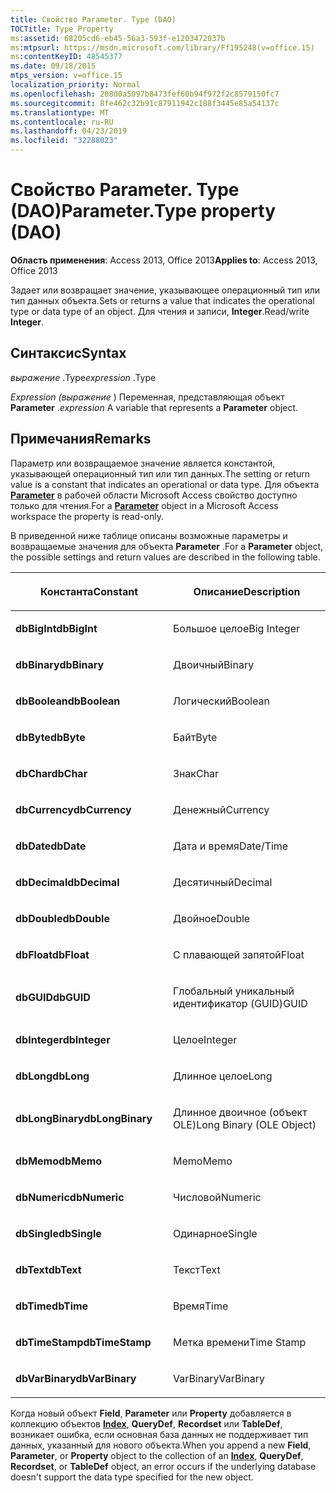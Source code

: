 ```yaml
---
title: Свойство Parameter. Type (DAO)
TOCTitle: Type Property
ms:assetid: 68205cd6-eb45-56a3-593f-e1203472037b
ms:mtpsurl: https://msdn.microsoft.com/library/Ff195248(v=office.15)
ms:contentKeyID: 48545377
ms.date: 09/18/2015
mtps_version: v=office.15
localization_priority: Normal
ms.openlocfilehash: 208d0a5097b8473fef60b94f972f2c8579150fc7
ms.sourcegitcommit: 8fe462c32b91c87911942c188f3445e85a54137c
ms.translationtype: MT
ms.contentlocale: ru-RU
ms.lasthandoff: 04/23/2019
ms.locfileid: "32288023"
---
```

# <a name="parametertype-property-dao"></a><span data-ttu-id="bdc4c-102">Свойство Parameter. Type (DAO)</span><span class="sxs-lookup"><span data-stu-id="bdc4c-102">Parameter.Type property (DAO)</span></span>


<span data-ttu-id="bdc4c-103">**Область применения**: Access 2013, Office 2013</span><span class="sxs-lookup"><span data-stu-id="bdc4c-103">**Applies to**: Access 2013, Office 2013</span></span>

<span data-ttu-id="bdc4c-104">Задает или возвращает значение, указывающее операционный тип или тип данных объекта.</span><span class="sxs-lookup"><span data-stu-id="bdc4c-104">Sets or returns a value that indicates the operational type or data type of an object.</span></span> <span data-ttu-id="bdc4c-105">Для чтения и записи, **Integer**.</span><span class="sxs-lookup"><span data-stu-id="bdc4c-105">Read/write **Integer**.</span></span>

## <a name="syntax"></a><span data-ttu-id="bdc4c-106">Синтаксис</span><span class="sxs-lookup"><span data-stu-id="bdc4c-106">Syntax</span></span>

<span data-ttu-id="bdc4c-107">*выражение* .Type</span><span class="sxs-lookup"><span data-stu-id="bdc4c-107">*expression* .Type</span></span>

<span data-ttu-id="bdc4c-108">*Expression (выражение* ) Переменная, представляющая объект **Parameter** .</span><span class="sxs-lookup"><span data-stu-id="bdc4c-108">*expression* A variable that represents a **Parameter** object.</span></span>

## <a name="remarks"></a><span data-ttu-id="bdc4c-109">Примечания</span><span class="sxs-lookup"><span data-stu-id="bdc4c-109">Remarks</span></span>

<span data-ttu-id="bdc4c-110">Параметр или возвращаемое значение является константой, указывающей операционный тип или тип данных.</span><span class="sxs-lookup"><span data-stu-id="bdc4c-110">The setting or return value is a constant that indicates an operational or data type.</span></span> <span data-ttu-id="bdc4c-111">Для объекта **[Parameter](parameter-object-dao.md)** в рабочей области Microsoft Access свойство доступно только для чтения.</span><span class="sxs-lookup"><span data-stu-id="bdc4c-111">For a **[Parameter](parameter-object-dao.md)** object in a Microsoft Access workspace the property is read-only.</span></span>

<span data-ttu-id="bdc4c-112">В приведенной ниже таблице описаны возможные параметры и возвращаемые значения для объекта **Parameter** .</span><span class="sxs-lookup"><span data-stu-id="bdc4c-112">For a **Parameter** object, the possible settings and return values are described in the following table.</span></span>

<table>
<colgroup>
<col style="width: 50%" />
<col style="width: 50%" />
</colgroup>
<thead>
<tr class="header">
<th><p><span data-ttu-id="bdc4c-113">Константа</span><span class="sxs-lookup"><span data-stu-id="bdc4c-113">Constant</span></span></p></th>
<th><p><span data-ttu-id="bdc4c-114">Описание</span><span class="sxs-lookup"><span data-stu-id="bdc4c-114">Description</span></span></p></th>
</tr>
</thead>
<tbody>
<tr class="odd">
<td><p><span data-ttu-id="bdc4c-115"><strong>dbBigInt</strong></span><span class="sxs-lookup"><span data-stu-id="bdc4c-115"><strong>dbBigInt</strong></span></span></p></td>
<td><p><span data-ttu-id="bdc4c-116">Большое целое</span><span class="sxs-lookup"><span data-stu-id="bdc4c-116">Big Integer</span></span></p></td>
</tr>
<tr class="even">
<td><p><span data-ttu-id="bdc4c-117"><strong>dbBinary</strong></span><span class="sxs-lookup"><span data-stu-id="bdc4c-117"><strong>dbBinary</strong></span></span></p></td>
<td><p><span data-ttu-id="bdc4c-118">Двоичный</span><span class="sxs-lookup"><span data-stu-id="bdc4c-118">Binary</span></span></p></td>
</tr>
<tr class="odd">
<td><p><span data-ttu-id="bdc4c-119"><strong>dbBoolean</strong></span><span class="sxs-lookup"><span data-stu-id="bdc4c-119"><strong>dbBoolean</strong></span></span></p></td>
<td><p><span data-ttu-id="bdc4c-120">Логический</span><span class="sxs-lookup"><span data-stu-id="bdc4c-120">Boolean</span></span></p></td>
</tr>
<tr class="even">
<td><p><span data-ttu-id="bdc4c-121"><strong>dbByte</strong></span><span class="sxs-lookup"><span data-stu-id="bdc4c-121"><strong>dbByte</strong></span></span></p></td>
<td><p><span data-ttu-id="bdc4c-122">Байт</span><span class="sxs-lookup"><span data-stu-id="bdc4c-122">Byte</span></span></p></td>
</tr>
<tr class="odd">
<td><p><span data-ttu-id="bdc4c-123"><strong>dbChar</strong></span><span class="sxs-lookup"><span data-stu-id="bdc4c-123"><strong>dbChar</strong></span></span></p></td>
<td><p><span data-ttu-id="bdc4c-124">Знак</span><span class="sxs-lookup"><span data-stu-id="bdc4c-124">Char</span></span></p></td>
</tr>
<tr class="even">
<td><p><span data-ttu-id="bdc4c-125"><strong>dbCurrency</strong></span><span class="sxs-lookup"><span data-stu-id="bdc4c-125"><strong>dbCurrency</strong></span></span></p></td>
<td><p><span data-ttu-id="bdc4c-126">Денежный</span><span class="sxs-lookup"><span data-stu-id="bdc4c-126">Currency</span></span></p></td>
</tr>
<tr class="odd">
<td><p><span data-ttu-id="bdc4c-127"><strong>dbDate</strong></span><span class="sxs-lookup"><span data-stu-id="bdc4c-127"><strong>dbDate</strong></span></span></p></td>
<td><p><span data-ttu-id="bdc4c-128">Дата и время</span><span class="sxs-lookup"><span data-stu-id="bdc4c-128">Date/Time</span></span></p></td>
</tr>
<tr class="even">
<td><p><span data-ttu-id="bdc4c-129"><strong>dbDecimal</strong></span><span class="sxs-lookup"><span data-stu-id="bdc4c-129"><strong>dbDecimal</strong></span></span></p></td>
<td><p><span data-ttu-id="bdc4c-130">Десятичный</span><span class="sxs-lookup"><span data-stu-id="bdc4c-130">Decimal</span></span></p></td>
</tr>
<tr class="odd">
<td><p><span data-ttu-id="bdc4c-131"><strong>dbDouble</strong></span><span class="sxs-lookup"><span data-stu-id="bdc4c-131"><strong>dbDouble</strong></span></span></p></td>
<td><p><span data-ttu-id="bdc4c-132">Двойное</span><span class="sxs-lookup"><span data-stu-id="bdc4c-132">Double</span></span></p></td>
</tr>
<tr class="even">
<td><p><span data-ttu-id="bdc4c-133"><strong>dbFloat</strong></span><span class="sxs-lookup"><span data-stu-id="bdc4c-133"><strong>dbFloat</strong></span></span></p></td>
<td><p><span data-ttu-id="bdc4c-134">С плавающей запятой</span><span class="sxs-lookup"><span data-stu-id="bdc4c-134">Float</span></span></p></td>
</tr>
<tr class="odd">
<td><p><span data-ttu-id="bdc4c-135"><strong>dbGUID</strong></span><span class="sxs-lookup"><span data-stu-id="bdc4c-135"><strong>dbGUID</strong></span></span></p></td>
<td><p><span data-ttu-id="bdc4c-136">Глобальный уникальный идентификатор (GUID)</span><span class="sxs-lookup"><span data-stu-id="bdc4c-136">GUID</span></span></p></td>
</tr>
<tr class="even">
<td><p><span data-ttu-id="bdc4c-137"><strong>dbInteger</strong></span><span class="sxs-lookup"><span data-stu-id="bdc4c-137"><strong>dbInteger</strong></span></span></p></td>
<td><p><span data-ttu-id="bdc4c-138">Целое</span><span class="sxs-lookup"><span data-stu-id="bdc4c-138">Integer</span></span></p></td>
</tr>
<tr class="odd">
<td><p><span data-ttu-id="bdc4c-139"><strong>dbLong</strong></span><span class="sxs-lookup"><span data-stu-id="bdc4c-139"><strong>dbLong</strong></span></span></p></td>
<td><p><span data-ttu-id="bdc4c-140">Длинное целое</span><span class="sxs-lookup"><span data-stu-id="bdc4c-140">Long</span></span></p></td>
</tr>
<tr class="even">
<td><p><span data-ttu-id="bdc4c-141"><strong>dbLongBinary</strong></span><span class="sxs-lookup"><span data-stu-id="bdc4c-141"><strong>dbLongBinary</strong></span></span></p></td>
<td><p><span data-ttu-id="bdc4c-142">Длинное двоичное (объект OLE)</span><span class="sxs-lookup"><span data-stu-id="bdc4c-142">Long Binary (OLE Object)</span></span></p></td>
</tr>
<tr class="odd">
<td><p><span data-ttu-id="bdc4c-143"><strong>dbMemo</strong></span><span class="sxs-lookup"><span data-stu-id="bdc4c-143"><strong>dbMemo</strong></span></span></p></td>
<td><p><span data-ttu-id="bdc4c-144">Memo</span><span class="sxs-lookup"><span data-stu-id="bdc4c-144">Memo</span></span></p></td>
</tr>
<tr class="even">
<td><p><span data-ttu-id="bdc4c-145"><strong>dbNumeric</strong></span><span class="sxs-lookup"><span data-stu-id="bdc4c-145"><strong>dbNumeric</strong></span></span></p></td>
<td><p><span data-ttu-id="bdc4c-146">Числовой</span><span class="sxs-lookup"><span data-stu-id="bdc4c-146">Numeric</span></span></p></td>
</tr>
<tr class="odd">
<td><p><span data-ttu-id="bdc4c-147"><strong>dbSingle</strong></span><span class="sxs-lookup"><span data-stu-id="bdc4c-147"><strong>dbSingle</strong></span></span></p></td>
<td><p><span data-ttu-id="bdc4c-148">Одинарное</span><span class="sxs-lookup"><span data-stu-id="bdc4c-148">Single</span></span></p></td>
</tr>
<tr class="even">
<td><p><span data-ttu-id="bdc4c-149"><strong>dbText</strong></span><span class="sxs-lookup"><span data-stu-id="bdc4c-149"><strong>dbText</strong></span></span></p></td>
<td><p><span data-ttu-id="bdc4c-150">Текст</span><span class="sxs-lookup"><span data-stu-id="bdc4c-150">Text</span></span></p></td>
</tr>
<tr class="odd">
<td><p><span data-ttu-id="bdc4c-151"><strong>dbTime</strong></span><span class="sxs-lookup"><span data-stu-id="bdc4c-151"><strong>dbTime</strong></span></span></p></td>
<td><p><span data-ttu-id="bdc4c-152">Время</span><span class="sxs-lookup"><span data-stu-id="bdc4c-152">Time</span></span></p></td>
</tr>
<tr class="even">
<td><p><span data-ttu-id="bdc4c-153"><strong>dbTimeStamp</strong></span><span class="sxs-lookup"><span data-stu-id="bdc4c-153"><strong>dbTimeStamp</strong></span></span></p></td>
<td><p><span data-ttu-id="bdc4c-154">Метка времени</span><span class="sxs-lookup"><span data-stu-id="bdc4c-154">Time Stamp</span></span></p></td>
</tr>
<tr class="odd">
<td><p><span data-ttu-id="bdc4c-155"><strong>dbVarBinary</strong></span><span class="sxs-lookup"><span data-stu-id="bdc4c-155"><strong>dbVarBinary</strong></span></span></p></td>
<td><p><span data-ttu-id="bdc4c-156">VarBinary</span><span class="sxs-lookup"><span data-stu-id="bdc4c-156">VarBinary</span></span></p></td>
</tr>
</tbody>
</table>


<span data-ttu-id="bdc4c-157">Когда новый объект **Field**, **Parameter** или **Property** добавляется в коллекцию объектов **[Index](index-object-dao.md)**, **QueryDef**, **Recordset** или **TableDef**, возникает ошибка, если основная база данных не поддерживает тип данных, указанный для нового объекта.</span><span class="sxs-lookup"><span data-stu-id="bdc4c-157">When you append a new **Field**, **Parameter**, or **Property** object to the collection of an **[Index](index-object-dao.md)**, **QueryDef**, **Recordset**, or **TableDef** object, an error occurs if the underlying database doesn't support the data type specified for the new object.</span></span>

